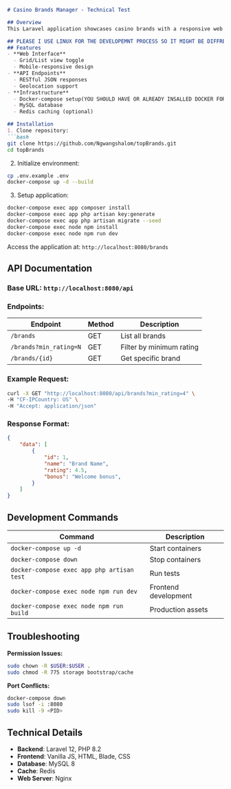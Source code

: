 ```markdown
# Casino Brands Manager - Technical Test

## Overview
This Laravel application showcases casino brands with a responsive web interface and REST API. Built for the BlueWindow PHP Fullstack Developer position, it demonstrates full-stack capabilities with Docker support.

## PLEASE I USE LINUX FOR THE DEVELOPEMNT PROCESS SO IT MIGHT BE DIFFRENT IS YOUR USING WINDOWS ESPECIALLY HWHERE I USE SUDO, FOR SUPER USER IT MIGHT BE DOFFRENT ON WINDOSW
## Features
- **Web Interface**
  - Grid/List view toggle
  - Mobile-responsive design
- **API Endpoints**
  - RESTful JSON responses
  - Geolocation support
- **Infrastructure**
  - Docker-compose setup(YOU SHOULD HAVE OR ALREADY INSALLED DOCKER FOR DESKTOP NO MATTER YOUR OPERATING SYSTEM)
  - MySQL database
  - Redis caching (optional)

## Installation
1. Clone repository:
```bash
git clone https://github.com/Ngwangshalom/topBrands.git
cd topBrands
```

2. Initialize environment:
```bash
cp .env.example .env
docker-compose up -d --build
```

3. Setup application:
```bash
docker-compose exec app composer install
docker-compose exec app php artisan key:generate
docker-compose exec app php artisan migrate --seed
docker-compose exec node npm install
docker-compose exec node npm run dev
```

Access the application at: `http://localhost:8080/brands`

## API Documentation
### Base URL: `http://localhost:8080/api`

### Endpoints:
| Endpoint | Method | Description |
|----------|--------|-------------|
| `/brands` | GET | List all brands |
| `/brands?min_rating=N` | GET | Filter by minimum rating |
| `/brands/{id}` | GET | Get specific brand |

### Example Request:
```bash
curl -X GET "http://localhost:8080/api/brands?min_rating=4" \
-H "CF-IPCountry: US" \
-H "Accept: application/json"
```

### Response Format:
```json
{
    "data": [
        {
            "id": 1,
            "name": "Brand Name",
            "rating": 4.5,
            "bonus": "Welcome bonus",
        }
    ]
}
```

## Development Commands
| Command | Description |
|---------|-------------|
| `docker-compose up -d` | Start containers |
| `docker-compose down` | Stop containers |
| `docker-compose exec app php artisan test` | Run tests |
| `docker-compose exec node npm run dev` | Frontend development |
| `docker-compose exec node npm run build` | Production assets |

## Troubleshooting
**Permission Issues:**
```bash
sudo chown -R $USER:$USER .
sudo chmod -R 775 storage bootstrap/cache
```

**Port Conflicts:**
```bash
docker-compose down
sudo lsof -i :8080
sudo kill -9 <PID>
```

## Technical Details
- **Backend**: Laravel 12, PHP 8.2
- **Frontend**: Vanilla JS, HTML, Blade, CSS
- **Database**: MySQL 8
- **Cache**: Redis
- **Web Server**: Nginx

